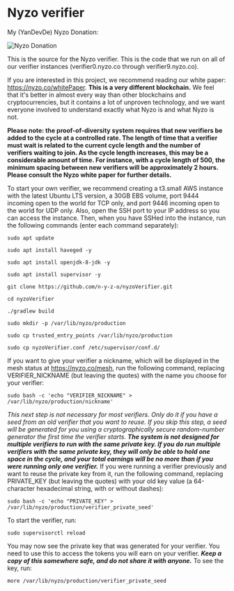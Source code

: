 # Nyzo verifier

My (YanDevDe) Nyzo Donation:

![Nyzo Donation](https://i.imgur.com/eW8Z4Cv.png)


This is the source for the Nyzo verifier. This is the code that we run on all of our verifier instances (verifier0.nyzo.co through verifier9.nyzo.co).

If you are interested in this project, we recommend reading our white paper: https://nyzo.co/whitePaper. **This is a very different blockchain.** We feel that it's better in almost every way than other blockchains and cryptocurrencies, but it contains a lot of unproven technology, and we want everyone involved to understand exactly what Nyzo is and what Nyzo is not.

**Please note: the proof-of-diversity system requires that new verifiers be added to the cycle at a controlled rate. The length of time that a verifier must wait is related to the current cycle length and the number of verifiers waiting to join. As the cycle length increases, this may be a considerable amount of time. For instance, with a cycle length of 500, the minimum spacing between new verifiers will be approximately 2 hours. Please consult the Nyzo white paper for further details.**

To start your own verifier, we recommend creating a t3.small AWS instance with the latest Ubuntu LTS version, a 30GB EBS volume, port 9444 incoming open to the world for TCP only, and port 9446 incoming open to the world for UDP only. Also, open the SSH port to your IP address so you can access the instance. Then, when you have SSHed into the instance, run the following commands (enter each command separately):

```
sudo apt update
```

```
sudo apt install haveged -y
```

```
sudo apt install openjdk-8-jdk -y
```

```
sudo apt install supervisor -y
```

```
git clone https://github.com/n-y-z-o/nyzoVerifier.git
```

```
cd nyzoVerifier
```

```
./gradlew build
```

```
sudo mkdir -p /var/lib/nyzo/production
```

```
sudo cp trusted_entry_points /var/lib/nyzo/production
```

```
sudo cp nyzoVerifier.conf /etc/supervisor/conf.d/
```

If you want to give your verifier a nickname, which will be displayed in the mesh status at https://nyzo.co/mesh, run the following command, replacing VERIFIER_NICKNAME (but leaving the quotes) with the name you choose for your verifier:

```
sudo bash -c 'echo "VERIFIER_NICKNAME" > /var/lib/nyzo/production/nickname'
```

_This next step is not necessary for most verifiers. Only do it if you have a seed from an old verifier that you want to reuse. If you skip this step, a seed will be generated for you using a cryptographically secure random-number generator the first time the verifier starts._ **_The system is not designed for multiple verifiers to run with the same private key. If you do run multiple verifiers with the same private key, they will only be able to hold one space in the cycle, and your total earnings will be no more than if you were running only one verifier._** If you were running a verifier previously and want to reuse the private key from it, run the following command, replacing PRIVATE_KEY (but leaving the quotes) with your old key value (a 64-character hexadecimal string, with or without dashes):

```
sudo bash -c 'echo "PRIVATE_KEY" > /var/lib/nyzo/production/verifier_private_seed'
```

To start the verifier, run:

```
sudo supervisorctl reload
```

You may now see the private key that was generated for your verifier. You need to use this to access the tokens you will earn on your verifier. **_Keep a copy of this somewhere safe, and do not share it with anyone._** To see the key, run:

```
more /var/lib/nyzo/production/verifier_private_seed
```
